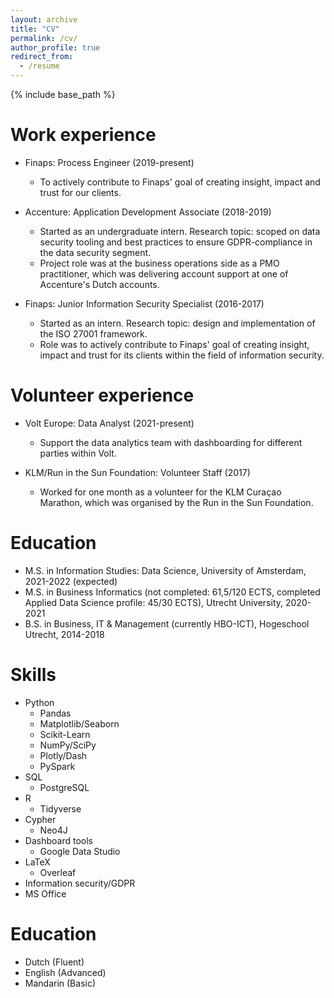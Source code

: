 ```yaml
---
layout: archive
title: "CV"
permalink: /cv/
author_profile: true
redirect_from:
  - /resume
---
```


{% include base_path %}

Work experience
======
* Finaps: Process Engineer (2019-present)
  * To actively contribute to Finaps' goal of creating insight, impact and trust for our clients.

* Accenture: Application Development Associate (2018-2019)
  * Started as an undergraduate intern. Research topic: scoped on data security tooling and best practices to ensure GDPR-compliance in the data security segment. 
  * Project role was at the business operations side as a PMO practitioner, which was delivering account support at one of Accenture's Dutch accounts.

* Finaps: Junior Information Security Specialist (2016-2017)
  * Started as an intern. Research topic: design and implementation of the ISO 27001 framework.
  * Role was to actively contribute to Finaps' goal of creating insight, impact and trust for its clients within the field of information security.

Volunteer experience
======
* Volt Europe: Data Analyst (2021-present)
  * Support the data analytics team with dashboarding for different parties within Volt. 

* KLM/Run in the Sun Foundation: Volunteer Staff (2017) 
  * Worked for one month as a volunteer for the KLM Curaçao Marathon, which was organised by the Run in the Sun Foundation.

Education
======
* M.S. in Information Studies: Data Science, University of Amsterdam, 2021-2022 (expected)
* M.S. in Business Informatics (not completed: 61,5/120 ECTS, completed Applied Data Science profile: 45/30 ECTS), Utrecht University, 2020-2021
* B.S. in Business, IT & Management (currently HBO-ICT), Hogeschool Utrecht, 2014-2018
  
Skills
======
* Python
  * Pandas
  * Matplotlib/Seaborn
  * Scikit-Learn 
  * NumPy/SciPy
  * Plotly/Dash
  * PySpark 
* SQL
  * PostgreSQL
* R
  * Tidyverse
* Cypher 
  * Neo4J
* Dashboard tools
  * Google Data Studio
* LaTeX
  * Overleaf
* Information security/GDPR
* MS Office 

Education
======
* Dutch (Fluent) 
* English (Advanced) 
* Mandarin (Basic)
